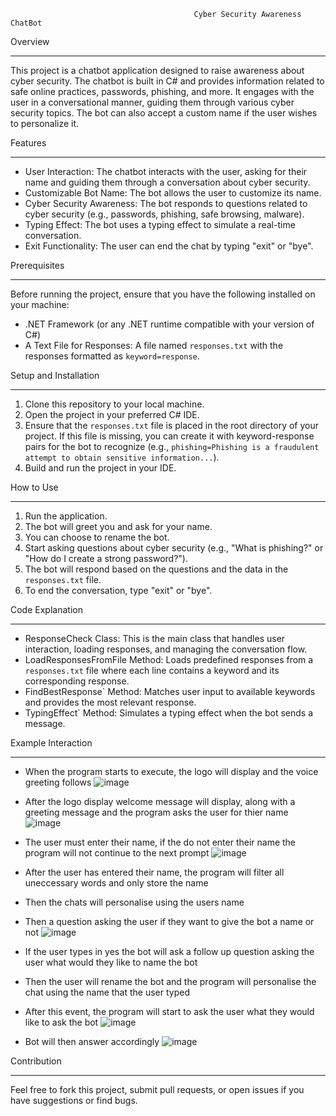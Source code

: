 
                                             Cyber Security Awareness ChatBot
                                            

Overview
***********************************

This project is a chatbot application designed to raise awareness about cyber security. The chatbot is built in C# and provides information 
related to safe online practices, passwords, phishing, and more. It engages with the user in a conversational manner, 
guiding them through various cyber security topics. The bot can also accept a custom name if the user wishes to personalize it.



Features
***********************************

- User Interaction: The chatbot interacts with the user, asking for their name and guiding them through a conversation about cyber security.
- Customizable Bot Name: The bot allows the user to customize its name.
- Cyber Security Awareness: The bot responds to questions related to cyber security (e.g., passwords, phishing, safe browsing, malware).
- Typing Effect: The bot uses a typing effect to simulate a real-time conversation.
- Exit Functionality: The user can end the chat by typing "exit" or "bye".


Prerequisites
***********************************

Before running the project, ensure that you have the following installed on your machine:

- .NET Framework (or any .NET runtime compatible with your version of C#)
- A Text File for Responses: A file named `responses.txt` with the responses formatted as `keyword=response`.


Setup and Installation
***********************************

1. Clone this repository to your local machine.
2. Open the project in your preferred C# IDE.
3. Ensure that the `responses.txt` file is placed in the root directory of your project. If this file is missing, you can create it 
   with keyword-response pairs for the bot to recognize (e.g., `phishing=Phishing is a fraudulent attempt to obtain sensitive information...`).
4. Build and run the project in your IDE.


How to Use
***********************************

1. Run the application.
2. The bot will greet you and ask for your name.
3. You can choose to rename the bot.
4. Start asking questions about cyber security (e.g., "What is phishing?" or "How do I create a strong password?").
5. The bot will respond based on the questions and the data in the `responses.txt` file.
6. To end the conversation, type "exit" or "bye".

Code Explanation
***********************************

- ResponseCheck Class: This is the main class that handles user interaction, loading responses, and managing the conversation flow.
- LoadResponsesFromFile Method: Loads predefined responses from a `responses.txt` file where each line contains a keyword and its 
  corresponding response.
- FindBestResponse` Method: Matches user input to available keywords and provides the most relevant response.
- TypingEffect` Method: Simulates a typing effect when the bot sends a message.
 

Example Interaction
***********************************
- When the program starts to execute, the logo will display and the voice greeting follows
![image](https://github.com/user-attachments/assets/22b310dd-bab9-4d3d-9e32-ec2cc76f439d)

- After the logo display welcome message will display, along with a greeting message and the program asks the user for thier name
![image](https://github.com/user-attachments/assets/863fc5bc-e926-4f9a-a3ff-761393a69e5b)

- The user must enter their name, if the do not enter their name the program will not continue to the next prompt
![image](https://github.com/user-attachments/assets/820321cb-bfa4-4171-bdc9-1ae9bf6a6244)

- After the user has entered their name, the program will filter all uneccessary words and only store the name
- Then the chats will personalise using the users name
- Then a question asking the user if they want to give the bot a name or not
![image](https://github.com/user-attachments/assets/79d90339-bee6-453d-a40b-b083c388b619)

- If the user types in yes the bot will ask a follow up question asking the user what would they like to name the bot
- Then the user will rename the bot and the program will personalise the chat using the name that the user typed
- After this event, the program will start to ask the user what they would like to ask the bot
![image](https://github.com/user-attachments/assets/11a33b71-b347-4525-87f7-65817a72b4e3)

- Bot will then answer accordingly
![image](https://github.com/user-attachments/assets/3ef8ed9a-284d-454b-9c3f-769112348259)







Contribution
***********************************
Feel free to fork this project, submit pull requests, or open issues if you have suggestions or find bugs.


